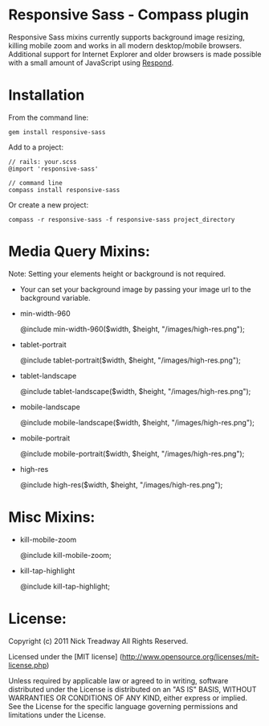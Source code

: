 Responsive Sass - Compass plugin
====================

Responsive Sass mixins currently supports background image resizing, killing mobile zoom and works in all modern desktop/mobile browsers. Additional support 
for Internet Explorer and older browsers is made possible with a small amount 
of JavaScript using [Respond](http://github.com/scottjehl/Respond).


Installation
============

From the command line:

    gem install responsive-sass

Add to a project:

    // rails: your.scss
    @import 'responsive-sass'

    // command line
    compass install responsive-sass
    
Or create a new project:

    compass -r responsive-sass -f responsive-sass project_directory

Media Query Mixins:
==================

Note: Setting your elements height or background is not required.

- Your can set your background image by passing your image url to the background variable. 

* min-width-960

    @include min-width-960($width, $height, "/images/high-res.png");

* tablet-portrait

    @include tablet-portrait($width, $height, "/images/high-res.png");
   
* tablet-landscape

    @include tablet-landscape($width, $height, "/images/high-res.png");
       
* mobile-landscape

    @include mobile-landscape($width, $height, "/images/high-res.png");
   
* mobile-portrait

    @include mobile-portrait($width, $height, "/images/high-res.png");
   
* high-res

    @include high-res($width, $height, "/images/high-res.png");
   
Misc Mixins:
===========

* kill-mobile-zoom

    @include kill-mobile-zoom;
    
* kill-tap-highlight
    
    @include kill-tap-highlight;
    
License:
=======
Copyright (c) 2011 Nick Treadway
All Rights Reserved.

Licensed under the [MIT license] (http://www.opensource.org/licenses/mit-license.php)

Unless required by applicable law or agreed to in writing, software distributed under the License is distributed on an "AS IS" BASIS, WITHOUT WARRANTIES OR CONDITIONS OF ANY KIND, either express or implied. See the License for the specific language governing permissions and limitations under the License.
